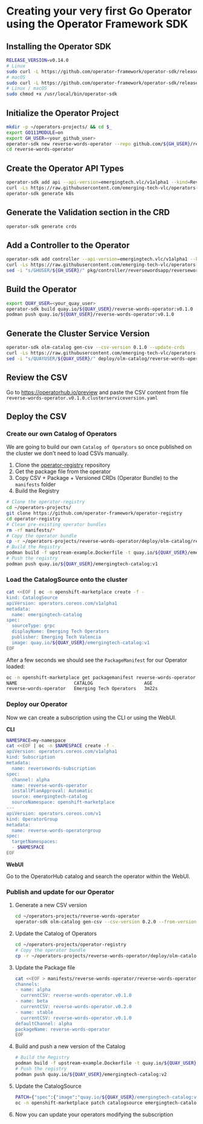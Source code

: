 # Creating your very first Go Operator using the Operator Framework SDK



## Installing the Operator SDK

~~~sh
RELEASE_VERSION=v0.14.0
# Linux
sudo curl -L https://github.com/operator-framework/operator-sdk/releases/download/${RELEASE_VERSION}/operator-sdk-${RELEASE_VERSION}-x86_64-linux-gnu -o /usr/local/bin/operator-sdk
# macOS
sudo curl -L https://github.com/operator-framework/operator-sdk/releases/download/${RELEASE_VERSION}/operator-sdk-${RELEASE_VERSION}-x86_64-apple-darwin -o /usr/local/bin/operator-sdk
# Linux / macOS
sudo chmod +x /usr/local/bin/operator-sdk
~~~

## Initialize the Operator Project

~~~sh
mkdir -p ~/operators-projects/ && cd $_
export GO111MODULE=on
export GH_USER=<your_github_user>
operator-sdk new reverse-words-operator --repo github.com/${GH_USER}/reverse-words-operator
cd reverse-words-operator
~~~

## Create the Operator API Types

~~~sh
operator-sdk add api --api-version=emergingtech.vlc/v1alpha1 --kind=ReverseWordsApp
curl -Ls https://raw.githubusercontent.com/emerging-tech-vlc/operators-everywhere/master/go-operator/files/reversewordsapp_types.go -o pkg/apis/emergingtech/v1alpha1/reversewordsapp_types.go
operator-sdk generate k8s
~~~

## Generate the Validation section in the CRD

~~~sh
operator-sdk generate crds
~~~

## Add a Controller to the Operator

~~~sh
operator-sdk add controller --api-version=emergingtech.vlc/v1alpha1 --kind=ReverseWordsApp
curl -Ls https://raw.githubusercontent.com/emerging-tech-vlc/operators-everywhere/master/go-operator/files/reversewordsapp_controller.go -o pkg/controller/reversewordsapp/reversewordsapp_controller.go
sed -i "s/GHUSER/${GH_USER}/" pkg/controller/reversewordsapp/reversewordsapp_controller.go
~~~

## Build the Operator

~~~sh
export QUAY_USER=<your_quay_user>
operator-sdk build quay.io/${QUAY_USER}/reverse-words-operator:v0.1.0 --image-builder podman
podman push quay.io/${QUAY_USER}/reverse-words-operator:v0.1.0
~~~

## Generate the Cluster Service Version 

~~~sh
operator-sdk olm-catalog gen-csv --csv-version 0.1.0 --update-crds
curl -Ls https://raw.githubusercontent.com/emerging-tech-vlc/operators-everywhere/master/go-operator/files/reverse-words-operator.v0.1.0.clusterserviceversion.yaml -o deploy/olm-catalog/reverse-words-operator/0.1.0/reverse-words-operator.v0.1.0.clusterserviceversion.yaml
sed -i "s/QUAYUSER/${QUAY_USER}/" deploy/olm-catalog/reverse-words-operator/0.1.0/reverse-words-operator.v0.1.0.clusterserviceversion.yaml
~~~

## Review the CSV

Go to https://operatorhub.io/preview and paste the CSV content from file `reverse-words-operator.v0.1.0.clusterserviceversion.yaml`

## Deploy the CSV

### Create our own Catalog of Operators

We are going to build our own `Catalog of Operators` so once published on the cluster we don't need to load CSVs manually.

1. Clone the [operator-registry](https://github.com/operator-framework/operator-registry) repository
2. Get the package file from the operator
3. Copy CSV + Package + Versioned CRDs (Operator Bundle) to the `manifests` folder
4. Build the Registry

~~~sh
# Clone the operator-registry
cd ~/operators-projects/
git clone https://github.com/operator-framework/operator-registry
cd operator-registry
# Clean pre-existing operator bundles
rm -rf manifests/*
# Copy the operator bundle
cp -r ~/operators-projects/reverse-words-operator/deploy/olm-catalog/reverse-words-operator manifests/
# Build the Registry
podman build -f upstream-example.Dockerfile -t quay.io/${QUAY_USER}/emergingtech-catalog:v1
# Push the registry
podman push quay.io/${QUAY_USER}/emergingtech-catalog:v1
~~~

### Load the CatalogSource onto the cluster

~~~sh
cat <<EOF | oc -n openshift-marketplace create -f -
kind: CatalogSource
apiVersion: operators.coreos.com/v1alpha1
metadata:
  name: emergingtech-catalog
spec:
  sourceType: grpc
  displayName: Emerging Tech Operators
  publisher: Emerging Tech Valencia
  image: quay.io/${QUAY_USER}/emergingtech-catalog:v1
EOF
~~~

After a few seconds we should see the `PackageManifest` for our Operator loaded:

~~~sh
oc -n openshift-marketplace get packagemanifest reverse-words-operator
NAME                     CATALOG                   AGE
reverse-words-operator   Emerging Tech Operators   3m22s
~~~

### Deploy our Operator

Now we can create a subscription using the CLI or using the WebUI.

**CLI**

~~~sh
NAMESPACE=my-namespace
cat <<EOF | oc -n $NAMESPACE create -f - 
apiVersion: operators.coreos.com/v1alpha1
kind: Subscription
metadata:
  name: reversewords-subscription
spec:
  channel: alpha
  name: reverse-words-operator
  installPlanApproval: Automatic
  source: emergingtech-catalog
  sourceNamespace: openshift-marketplace
---
apiVersion: operators.coreos.com/v1
kind: OperatorGroup
metadata:
  name: reverse-words-operatorgroup
spec:
  targetNamespaces:
  - $NAMESPACE
EOF
~~~

**WebUI**

Go to the OperatorHub catalog and search the operator within the WebUI.

### Publish and update for our Operator

1. Generate a new CSV version

   ~~~sh
   cd ~/operators-projects/reverse-words-operator
   operator-sdk olm-catalog gen-csv --csv-version 0.2.0 --from-version 0.1.0 --update-crds
   ~~~
2. Update the Catalog of Operators
   
   ~~~sh
   cd ~/operators-projects/operator-registry
   # Copy the operator bundle
   cp -r ~/operators-projects/reverse-words-operator/deploy/olm-catalog/reverse-words-operator manifests/
   ~~~
3. Update the Package file

   ~~~sh
   cat <<EOF > manifests/reverse-words-operator/reverse-words-operator.package.yaml
   channels:
   - name: alpha
     currentCSV: reverse-words-operator.v0.1.0
   - name: beta
     currentCSV: reverse-words-operator.v0.2.0
   - name: stable
     currentCSV: reverse-words-operator.v0.1.0
   defaultChannel: alpha
   packageName: reverse-words-operator
   EOF
   ~~~
4. Build and push a new version of the Catalog

   ~~~sh
   # Build the Registry
   podman build -f upstream-example.Dockerfile -t quay.io/${QUAY_USER}/emergingtech-catalog:v2
   # Push the registry
   podman push quay.io/${QUAY_USER}/emergingtech-catalog:v2
   ~~~
5. Update the CatalogSource

   ~~~sh
   PATCH={"spec":{"image":"quay.io/${QUAY_USER}/emergingtech-catalog:v2"}}
   oc -n openshift-marketplace patch catalogsource emergingtech-catalog -p '$PATCH' --type merge
   ~~~
6. Now you can update your operators modifying the subscription
